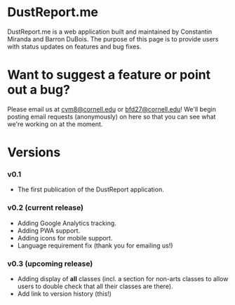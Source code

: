 # DustReport.me
DustReport.me is a web application built and maintained by Constantin Miranda and Barron DuBois. The purpose of this page is to provide users with status updates on features and bug fixes.

# Want to suggest a feature or point out a bug?
Please email us at cym8@cornell.edu or bfd27@cornell.edu! We'll begin posting email requests (anonymously) on here so that you can see what we're working on at the moment. 

# Versions
### v0.1
- The first publication of the DustReport application. 

### v0.2 (current release)
- Adding Google Analytics tracking.
- Adding PWA support.
- Adding icons for mobile support. 
- Language requirement fix (thank you for emailing us!)

### v0.3 (upcoming release)
- Adding display of **all** classes (incl. a section for non-arts classes to allow users to double check that all their classes are there).
- Add link to version history (this!)
